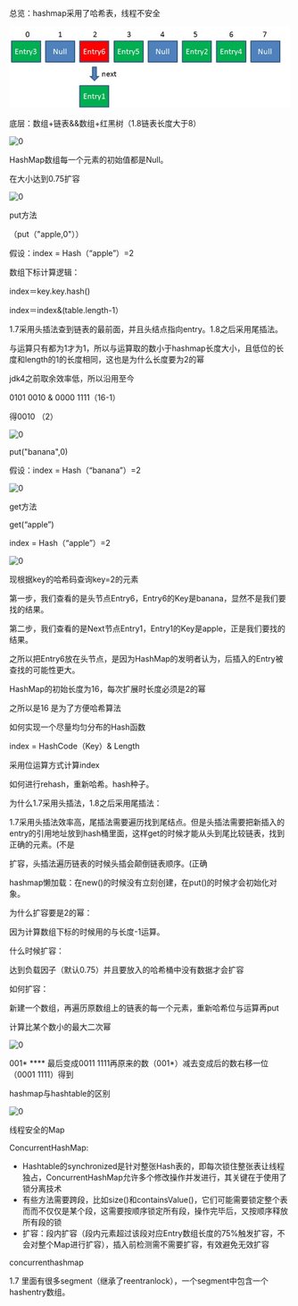 总览：hashmap采用了哈希表，线程不安全

![image.png](assets/image.png)



底层：数组+链表&&数组+红黑树（1.8链表长度大于8）

![0](https://note.youdao.com/yws/res/18557/DBB059A1B21D45EBA8C360FC82305099)

HashMap数组每一个元素的初始值都是Null。

在大小达到0.75扩容

![0](https://note.youdao.com/yws/res/18558/482ED5B6A025411AAFB86E2E110C7174)

put方法

（put（"apple,0"））

假设：index = Hash（“apple”）=2

数组下标计算逻辑：

index＝key.key.hash()

index＝index&(table.length-1）

1.7采用头插法查到链表的最前面，并且头结点指向entry。1.8之后采用尾插法。

与运算只有都为1才为1，所以与运算取的数小于hashmap长度大小，且低位的长度和length的1的长度相同，这也是为什么长度要为2的幂

jdk4之前取余效率低，所以沿用至今

0101 0010 &  0000 1111（16-1）

得0010 （2）

![0](https://note.youdao.com/yws/res/18559/355D6C837319465DB50B282E0773DEE5)

put("banana",0)

假设：index = Hash（“banana”）=2

![0](https://note.youdao.com/yws/res/18560/07B85564E3624EB0BAEE2BF7461692D6)

get方法

get(“apple”)

index = Hash（“apple”）=2

![0](https://note.youdao.com/yws/res/18561/8A0C6BEA369549F99717794730C163AD)

现根据key的哈希码查询key=2的元素

第一步，我们查看的是头节点Entry6，Entry6的Key是banana，显然不是我们要找的结果。

第二步，我们查看的是Next节点Entry1，Entry1的Key是apple，正是我们要找的结果。

之所以把Entry6放在头节点，是因为HashMap的发明者认为，后插入的Entry被查找的可能性更大。

HashMap的初始长度为16，每次扩展时长度必须是2的幂

之所以是16 是为了方便哈希算法

如何实现一个尽量均匀分布的Hash函数

index = HashCode（Key）& Length

采用位运算方式计算index

如何进行rehash，重新哈希。hash种子。

为什么1.7采用头插法，1.8之后采用尾插法：

1.7采用头插法效率高，尾插法需要遍历找到尾结点。但是头插法需要把新插入的entry的引用地址放到hash桶里面，这样get的时候才能从头到尾比较链表，找到正确的元素。(不是

扩容，头插法遍历链表的时候头插会颠倒链表顺序。(正确

hashmap懒加载：在new()的时候没有立刻创建，在put()的时候才会初始化对象。

为什么扩容要是2的幂：

因为计算数组下标的时候用的与长度-1运算。

什么时候扩容：

达到负载因子（默认0.75）并且要放入的哈希桶中没有数据才会扩容

如何扩容：

新建一个数组，再遍历原数组上的链表的每一个元素，重新哈希位与运算再put

计算比某个数小的最大二次幂

![0](https://note.youdao.com/yws/res/18562/35f09e0a4a7c5eedcc53e70a8cc6f090)

001\* \*\*\*\* 最后变成0011 1111再原来的数（001\*）减去变成后的数右移一位（0001 1111）得到

hashmap与hashtable的区别

![0](https://note.youdao.com/yws/res/18563/7D2B2EBC7C1A47FBB61A56974F473F76)

线程安全的Map

ConcurrentHashMap:

* Hashtable的synchronized是针对整张Hash表的，即每次锁住整张表让线程独占，ConcurrentHashMap允许多个修改操作并发进行，其关键在于使用了锁分离技术
* 有些方法需要跨段，比如size()和containsValue()，它们可能需要锁定整个表而而不仅仅是某个段，这需要按顺序锁定所有段，操作完毕后，又按顺序释放所有段的锁
* 扩容：段内扩容（段内元素超过该段对应Entry数组长度的75%触发扩容，不会对整个Map进行扩容），插入前检测需不需要扩容，有效避免无效扩容

concurrenthashmap

1.7 里面有很多segment（继承了reentranlock），一个segment中包含一个hashentry数组。
